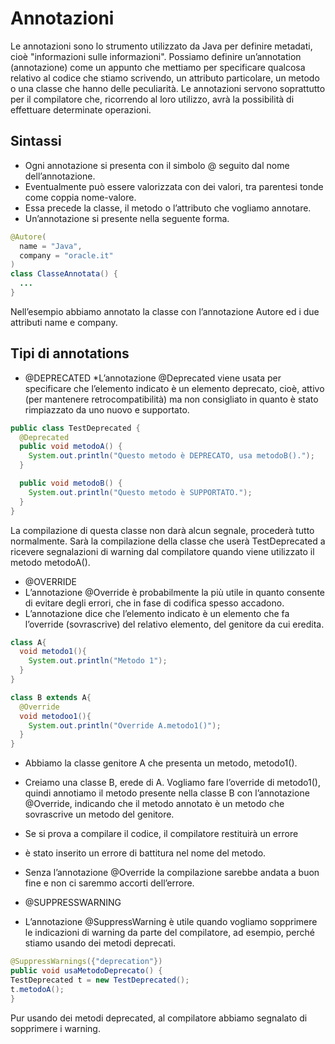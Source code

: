 # Annotazioni

Le annotazioni sono lo strumento utilizzato da Java per definire metadati, cioè "informazioni sulle informazioni".
Possiamo definire un’annotation (annotazione) come un appunto che mettiamo per specificare qualcosa relativo al codice che stiamo scrivendo, un attributo particolare, un metodo o una classe che hanno delle peculiarità.
Le annotazioni servono soprattutto per il compilatore che, ricorrendo al loro utilizzo, avrà la possibilità di effettuare determinate operazioni.

## Sintassi

* Ogni annotazione si presenta con il simbolo @ seguito dal nome dell’annotazione.
* Eventualmente può essere valorizzata con dei valori, tra parentesi tonde come coppia nome-valore. 
* Essa precede la classe, il metodo o l’attributo che vogliamo annotare.
* Un’annotazione si presente nella seguente forma.

```java
@Autore(
  name = "Java",
  company = "oracle.it"
)
class ClasseAnnotata() {
  ...
}
```

Nell’esempio abbiamo annotato la classe con l’annotazione Autore ed i due attributi name e company.

## Tipi di annotations

* @DEPRECATED
*L’annotazione @Deprecated viene usata per specificare che l’elemento indicato è un elemento deprecato, cioè, attivo (per mantenere retrocompatibilità) ma non consigliato in quanto è stato rimpiazzato da uno nuovo e supportato.
```java
public class TestDeprecated {
  @Deprecated
  public void metodoA() {
    System.out.println("Questo metodo è DEPRECATO, usa metodoB().");
  }

  public void metodoB() {
    System.out.println("Questo metodo è SUPPORTATO.");
  }
}
```

La compilazione di questa classe non darà alcun segnale, procederà tutto normalmente. Sarà la compilazione della classe che userà TestDeprecated a ricevere segnalazioni di warning dal compilatore quando viene utilizzato il metodo metodoA().

* @OVERRIDE
* L’annotazione @Override è probabilmente la più utile in quanto consente di evitare degli errori, che in fase di codifica spesso accadono. 
* L’annotazione dice che l’elemento indicato è un elemento che fa l’override (sovrascrive) del relativo elemento, del genitore da cui eredita.


```java
class A{
  void metodo1(){
    System.out.println("Metodo 1");
  }
}

class B extends A{
  @Override
  void metodoo1(){
    System.out.println("Override A.metodo1()");
  }
}
```

* Abbiamo la classe genitore A che presenta un metodo, metodo1(). 
* Creiamo una classe B, erede di A. Vogliamo fare l’override di metodo1(), quindi annotiamo il metodo presente nella classe B con l’annotazione @Override, indicando che il metodo annotato è un metodo che sovrascrive un metodo del genitore.
* Se si prova a compilare il codice, il compilatore restituirà un errore 
* è stato inserito un errore di battitura nel nome del metodo. 
* Senza l’annotazione @Override la compilazione sarebbe andata a buon fine e non ci saremmo accorti dell’errore.

* @SUPPRESSWARNING
* L’annotazione @SuppressWarning è utile quando vogliamo sopprimere le indicazioni di warning da parte del compilatore, ad esempio, perché stiamo usando dei metodi deprecati.

```java
@SuppressWarnings({"deprecation"})
public void usaMetodoDeprecato() {
TestDeprecated t = new TestDeprecated();
t.metodoA();
}
```

Pur usando dei metodi deprecated, al compilatore abbiamo segnalato di sopprimere i warning.